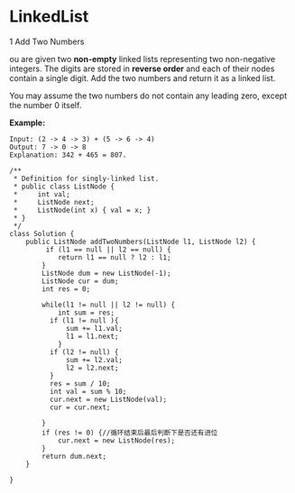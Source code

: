 # LinkedList

1 Add Two Numbers

ou are given two **non-empty** linked lists representing two non-negative integers. The digits are stored in **reverse order** and each of their nodes contain a single digit. Add the two numbers and return it as a linked list.

You may assume the two numbers do not contain any leading zero, except the number 0 itself.

**Example:**

```text
Input: (2 -> 4 -> 3) + (5 -> 6 -> 4)
Output: 7 -> 0 -> 8
Explanation: 342 + 465 = 807.
```

```text
/**
 * Definition for singly-linked list.
 * public class ListNode {
 *     int val;
 *     ListNode next;
 *     ListNode(int x) { val = x; }
 * }
 */
class Solution {
    public ListNode addTwoNumbers(ListNode l1, ListNode l2) {
         if (l1 == null || l2 == null) {
            return l1 == null ? l2 : l1;
        }
        ListNode dum = new ListNode(-1);
        ListNode cur = dum;
        int res = 0;
       
        while(l1 != null || l2 != null) {
            int sum = res;
          if (l1 != null ){
              sum += l1.val;
              l1 = l1.next;
            }
          if (l2 != null) {
              sum += l2.val;
              l2 = l2.next;
          }
          res = sum / 10;
          int val = sum % 10;
          cur.next = new ListNode(val);         
          cur = cur.next; 
          
        }
        if (res != 0) {//循环结束后最后判断下是否还有进位
            cur.next = new ListNode(res);
        }
        return dum.next;
    }
         
}
```


